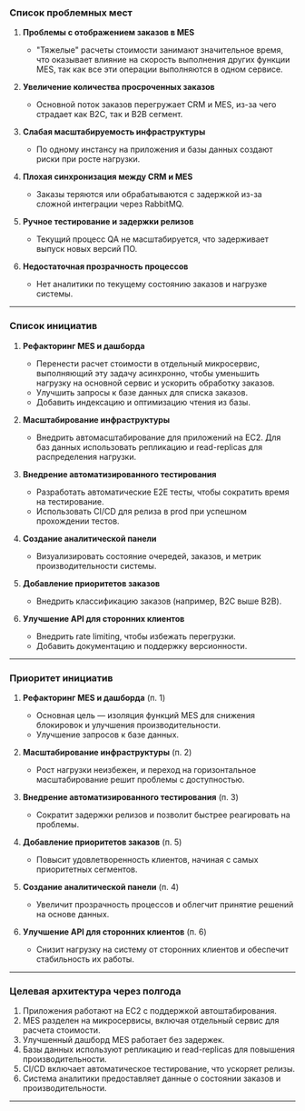 ### Список проблемных мест  

1. **Проблемы с отображением заказов в MES**
   - "Тяжелые" расчеты стоимости занимают значительное время, что оказывает влияние на скорость выполнения других функции MES, так как все эти операции выполняются в одном сервисе.

2. **Увеличение количества просроченных заказов**  
   - Основной поток заказов перегружает CRM и MES, из-за чего страдает как B2C, так и B2B сегмент.  

3. **Слабая масштабируемость инфраструктуры**  
   - По одному инстансу на приложения и базы данных создают риски при росте нагрузки.  

4. **Плохая синхронизация между CRM и MES**  
   - Заказы теряются или обрабатываются с задержкой из-за сложной интеграции через RabbitMQ.  

5. **Ручное тестирование и задержки релизов**  
   - Текущий процесс QA не масштабируется, что задерживает выпуск новых версий ПО.  

6. **Недостаточная прозрачность процессов**  
   - Нет аналитики по текущему состоянию заказов и нагрузке системы.  

---

### Список инициатив  

1. **Рефакторинг MES и дашборда**
   - Перенести расчет стоимости в отдельный микросервис, выполняющий эту задачу асинхронно, чтобы уменьшить нагрузку на основной сервис и ускорить обработку заказов.
   - Улучшить запросы к базе данных для списка заказов.  
   - Добавить индексацию и оптимизацию чтения из базы.  

2. **Масштабирование инфраструктуры**
   - Внедрить автомасштабирование для приложений на EC2. Для баз данных использовать репликацию и read-replicas для распределения нагрузки.

3. **Внедрение автоматизированного тестирования**  
   - Разработать автоматические E2E тесты, чтобы сократить время на тестирование.  
   - Использовать CI/CD для релиза в prod при успешном прохождении тестов.  

4. **Создание аналитической панели**  
   - Визуализировать состояние очередей, заказов, и метрик производительности системы.  

5. **Добавление приоритетов заказов**  
   - Внедрить классификацию заказов (например, B2C выше B2B).  

6. **Улучшение API для сторонних клиентов**  
   - Внедрить rate limiting, чтобы избежать перегрузки.  
   - Добавить документацию и поддержку версионности.  

---

### Приоритет инициатив  

1. **Рефакторинг MES и дашборда** (п. 1)   
   - Основная цель — изоляция функций MES для снижения блокировок и улучшения производительности.
   - Улучшение запросов к базе данных.

2. **Масштабирование инфраструктуры** (п. 2)  
   - Рост нагрузки неизбежен, и переход на горизонтальное масштабирование решит проблемы с доступностью.  

3. **Внедрение автоматизированного тестирования** (п. 3)  
   - Сократит задержки релизов и позволит быстрее реагировать на проблемы.

4. **Добавление приоритетов заказов** (п. 5)  
   - Повысит удовлетворенность клиентов, начиная с самых приоритетных сегментов.  

5. **Создание аналитической панели** (п. 4)  
   - Увеличит прозрачность процессов и облегчит принятие решений на основе данных.  

6. **Улучшение API для сторонних клиентов** (п. 6)  
   - Снизит нагрузку на систему от сторонних клиентов и обеспечит стабильность их работы.  

---

### Целевая архитектура через полгода  

1. Приложения работают на EC2 с поддержкой автоштабирования.
2. MES разделен на микросервисы, включая отдельный сервис для расчета стоимости.
3. Улучшенный дашборд MES работает без задержек. 
4. Базы данных используют репликацию и read-replicas для повышения производительности.
5. CI/CD включает автоматическое тестирование, что ускоряет релизы.
6. Система аналитики предоставляет данные о состоянии заказов и производительности.
---
